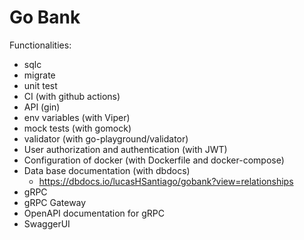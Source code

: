 # Go Bank

Functionalities:
- sqlc
- migrate
- unit test
- CI (with github actions)
- API (gin)
- env variables (with Viper)
- mock tests (with gomock)
- validator (with go-playground/validator)
- User authorization and authentication (with JWT)
- Configuration of docker (with Dockerfile and docker-compose)
- Data base documentation (with dbdocs)
    - https://dbdocs.io/lucasHSantiago/gobank?view=relationships
- gRPC
- gRPC Gateway
- OpenAPI documentation for gRPC
- SwaggerUI
